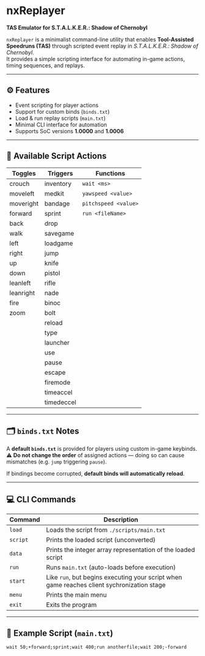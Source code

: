 # nxReplayer  
**TAS Emulator for S.T.A.L.K.E.R.: Shadow of Chernobyl**  

`nxReplayer` is a minimalist command-line utility that enables **Tool-Assisted Speedruns (TAS)** through scripted event replay in *S.T.A.L.K.E.R.: Shadow of Chernobyl*.  
It provides a simple scripting interface for automating in-game actions, timing sequences, and replays.

---

## ⚙️ Features

- Event scripting for player actions  
- Support for custom binds (`binds.txt`)  
- Load & run replay scripts (`main.txt`)  
- Minimal CLI interface for automation  
- Supports SoC versions **1.0000** and **1.0006**

---

## 🧩 Available Script Actions

| **Toggles** | **Triggers** | **Functions** |
|--------------|--------------|----------------|
| crouch | inventory | `wait <ms>` |
| moveleft | medkit | `yawspeed <value>` |
| moveright | bandage | `pitchspeed <value>` |
| forward | sprint | `run <fileName>` |
| back | drop |  |
| walk | savegame |  |
| left | loadgame |  |
| right | jump |  |
| up | knife |  |
| down | pistol |  |
| leanleft | rifle |  |
| leanright | nade |  |
| fire | binoc |  |
| zoom | bolt |  |
|  | reload |  |
|  | type |  |
|  | launcher |  |
|  | use |  |
|  | pause |  |
|  | escape |  |
|  | firemode |  |
|  | timeaccel |  |
|  | timedeccel |  |

---

## 🗂️ `binds.txt` Notes

A **default `binds.txt`** is provided for players using custom in-game keybinds.  
⚠️ **Do not change the order** of assigned actions — doing so can cause mismatches (e.g. `jump` triggering `pause`).  

If bindings become corrupted, **default binds will automatically reload**.

---

## 💻 CLI Commands

| Command | Description |
|----------|-------------|
| `load` | Loads the script from `./scripts/main.txt` |
| `script` | Prints the loaded script (unconverted) |
| `data` | Prints the integer array representation of the loaded script |
| `run` | Runs `main.txt` (auto-loads before execution) |
| `start` | Like `run`, but begins executing your script when game reaches client sychronization stage |
| `menu` | Prints the main menu |
| `exit` | Exits the program |

---

## 🧾 Example Script (`main.txt`)

```text
wait 50;+forward;sprint;wait 400;run anotherfile;wait 200;-forward
